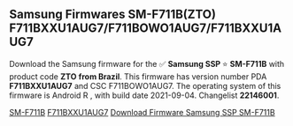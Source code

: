 <h2>Samsung Firmwares SM-F711B(ZTO) F711BXXU1AUG7/F711BOWO1AUG7/F711BXXU1AUG7</h2>
Download the Samsung firmware for the ✅ <strong>Samsung SSP </strong> ⭐ <strong>SM-F711B</strong> with product code <strong>ZTO</strong> <strong> from Brazil</strong>. This firmware has version number PDA <strong>F711BXXU1AUG7</strong> and CSC F711BOWO1AUG7. The operating system of this firmware is Android R , with build date 2021-09-04. Changelist <strong>22146001</strong>.


[SM-F711B](https://samfirm.shop/samsung/model/SM-F711B)
[F711BXXU1AUG7](https://samfirm.shop/samsung/pda/F711BXXU1AUG7)
[Download Firmware Samsung SSP SM-F711B](https://samfirm.shop/samsung/firmware/452440)
